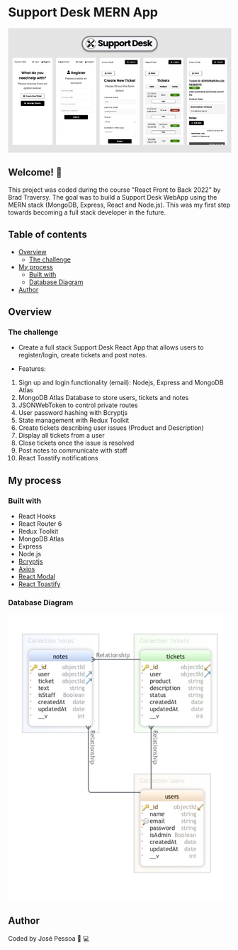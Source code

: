 # Support Desk MERN App

![Screenshots of MERN App](./frontend/public/README.png)

## Welcome! 👋

This project was coded during the course "React Front to Back 2022" by Brad Traversy. The goal was to build a Support Desk WebApp using the MERN stack (MongoDB, Express, React and Node.js). This was my first step towards becoming a full stack developer in the future.

## Table of contents

- [Overview](#overview)
  - [The challenge](#the-challenge)
- [My process](#my-process)
  - [Built with](#built-with)
  - [Database Diagram](#database-diagram)
- [Author](#author)

## Overview

### The challenge

- Create a full stack Support Desk React App that allows users to register/login, create tickets and post notes.

- Features:

1. Sign up and login functionality (email): Nodejs, Express and MongoDB Atlas
2. MongoDB Atlas Database to store users, tickets and notes
3. JSONWebToken to control private routes
4. User password hashing with Bcryptjs
5. State management with Redux Toolkit
6. Create tickets describing user issues (Product and Description)
7. Display all tickets from a user
8. Close tickets once the issue is resolved
9. Post notes to communicate with staff
10. React Toastify notifications

## My process

### Built with

- React Hooks
- React Router 6
- Redux Toolkit
- MongoDB Atlas
- Express
- Node.js
- [Bcryptjs](https://www.npmjs.com/package/bcryptjs)
- [Axios](https://www.npmjs.com/package/axios)
- [React Modal](https://www.npmjs.com/package/react-modal)
- [React Toastify](https://www.npmjs.com/package/react-toastify)

### Database Diagram

![Support Desk Database Diagram](./frontend/public/DB.png)

## Author

Coded by José Pessoa 🧪 💻
